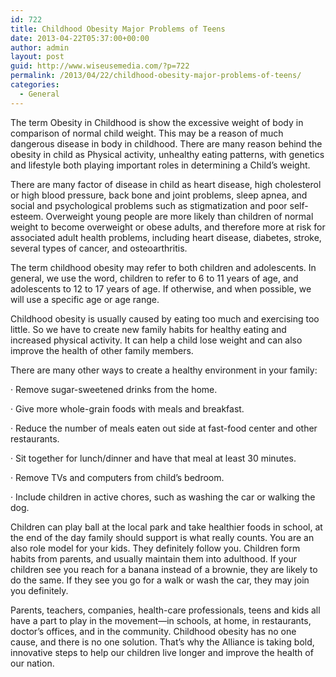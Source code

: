 ```yaml
---
id: 722
title: Childhood Obesity Major Problems of Teens
date: 2013-04-22T05:37:00+00:00
author: admin
layout: post
guid: http://www.wiseusemedia.com/?p=722
permalink: /2013/04/22/childhood-obesity-major-problems-of-teens/
categories:
  - General
---
```

The term Obesity in Childhood is show the excessive weight of body in comparison of normal child weight. This may be a reason of much dangerous disease in body in childhood. There are many reason behind the obesity in child as Physical activity, unhealthy eating patterns, with genetics and lifestyle both playing important roles in determining a Child&#8217;s weight.

There are many factor of disease in child as heart disease, high cholesterol or high blood pressure, back bone and joint problems, sleep apnea, and social and psychological problems such as stigmatization and poor self-esteem. Overweight young people are more likely than children of normal weight to become overweight or obese adults, and therefore more at risk for associated adult health problems, including heart disease, diabetes, stroke, several types of cancer, and osteoarthritis.

The term childhood obesity may refer to both children and adolescents. In general, we use the word, children to refer to 6 to 11 years of age, and adolescents to 12 to 17 years of age. If otherwise, and when possible, we will use a specific age or age range.
  
Childhood obesity is usually caused by eating too much and exercising too little. So we have to create new family habits for healthy eating and increased physical activity. It can help a child lose weight and can also improve the health of other family members.
  
There are many other ways to create a healthy environment in your family:
  
· Remove sugar-sweetened drinks from the home.
  
· Give more whole-grain foods with meals and breakfast.
  
· Reduce the number of meals eaten out side at fast-food center and other restaurants.
  
· Sit together for lunch/dinner and have that meal at least 30 minutes.
  
· Remove TVs and computers from child&#8217;s bedroom.
  
· Include children in active chores, such as washing the car or walking the dog.

Children can play ball at the local park and take healthier foods in school, at the end of the day family should support is what really counts. You are an also role model for your kids. They definitely follow you. Children form habits from parents, and usually maintain them into adulthood. If your children see you reach for a banana instead of a brownie, they are likely to do the same. If they see you go for a walk or wash the car, they may join you definitely.

Parents, teachers, companies, health-care professionals, teens and kids all have a part to play in the movement—in schools, at home, in restaurants, doctor’s offices, and in the community. Childhood obesity has no one cause, and there is no one solution. That’s why the Alliance is taking bold, innovative steps to help our children live longer and improve the health of our nation.